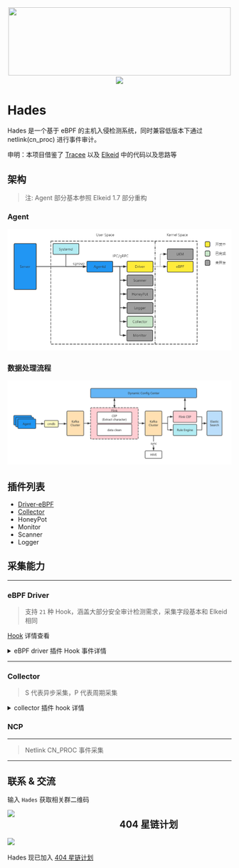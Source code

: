 <div align=center>
<img width="500" height="152.5" src="https://github.com/chriskaliX/Hades/blob/main/imgs/hades-low-resolution-logo-color-on-transparent-background.png"/>
</div>

<div align=center>
<img src="https://github.com/chriskaliX/Hades/actions/workflows/co-re.yaml/badge.svg"/>
</div>

# Hades

Hades 是一个基于 eBPF 的主机入侵检测系统，同时兼容低版本下通过 netlink(cn_proc) 进行事件审计。

申明：本项目借鉴了 [Tracee](https://github.com/aquasecurity/tracee) 以及 [Elkeid](https://github.com/bytedance/Elkeid) 中的代码以及思路等

## 架构

> 注: Agent 部分基本参照 Elkeid 1.7 部分重构

### Agent

![data](https://github.com/chriskaliX/Hades/blob/main/imgs/agent.png)

### 数据处理流程

![data](https://github.com/chriskaliX/Hades/blob/main/imgs/data_analyze.png)

## 插件列表

- [Driver-eBPF](https://github.com/chriskaliX/Hades/tree/main/plugins/ebpfdriver)
- [Collector](https://github.com/chriskaliX/Hades/tree/main/plugins/collector)
- HoneyPot
- Monitor
- Scanner
- Logger

## 采集能力

---

### eBPF Driver

> 支持 `21` 种 Hook，涵盖大部分安全审计检测需求，采集字段基本和 Elkeid 相同

[Hook](https://github.com/chriskaliX/Hades/tree/main/plugins/ebpfdriver) 详情查看

<details><summary> eBPF driver 插件 Hook 事件详情 </summary>
<p>

| Hook                                       | Status & Description                  | ID   |
| :----------------------------------------- | :------------------------------------ | :--- |
| tracepoint/syscalls/sys_enter_execve       | ON                                    | 700  |
| tracepoint/syscalls/sys_enter_execveat     | ON                                    | 698  |
| tracepoint/syscalls/sys_enter_memfd_create | ON                                    | 614  |
| tracepoint/syscalls/sys_enter_prctl        | ON(PR_SET_NAME & PR_SET_MM)           | 1020 |
| tracepoint/syscalls/sys_enter_ptrace       | ON(PTRACE_PEEKTEXT & PTRACE_POKEDATA) | 1021 |
| kprobe/security_socket_connect             | ON                                    | 1022 |
| kprobe/security_socket_bind                | ON                                    | 1024 |
| kprobe/commit_creds                        | ON                                    | 1011 |
| k(ret)probe/udp_recvmsg                    | ON(53/5353 for dns data)              | 1025 |
| kprobe/do_init_module                      | ON                                    | 1026 |
| kprobe/security_kernel_read_file           | ON                                    | 1027 |
| kprobe/security_inode_create               | ON                                    | 1028 |
| kprobe/security_sb_mount                   | ON                                    | 1029 |
| kprobe/call_usermodehelper                 | ON                                    | 1030 |
| kprobe/security_inode_rename               | ON                                    | 1031 |
| kprobe/security_inode_link                 | ON                                    | 1032 |
| uprobe/trigger_sct_scan                    | ON                                    | 1200 |
| uprobe/trigger_idt_scan                    | ON                                    | 1201 |
| kprobe/security_file_permission            | ON                                    | 1202 |
| uprobe/trigger_module_scan                 | ON                                    | 1203 |
| kprobe/security_bpf                        | ON                                    | 1204 |

</p></details>

---

### Collector

> S 代表异步采集，P 代表周期采集

<details><summary> collector 插件 hook 详情 </summary>
<p>

|   Event   | Type |  ID  |
| :-------: | :--: |  :-: |
| processes |  P   | 1001 |
|  crontab  |  P   | 2001 |
|sshdconfig |  P   | 3002 |
| ssh login |  S   | 3003 |
|   user    |  P   | 3004 |
| sshconfig |  P   | 3005 |
|    yum    |  P   | 3006 |
|host detect|  C   | 3007 |
|    apps   |  P   | 3008 |
|    kmod   |  P   | 3009 |
|    disk   |  P   | 3010 |
|  systemd  |  P   | 3011 |
| interface |  P   | 3012 |
|  iptable  |  P   | 3013 |
|bpf_program|  P   | 3014 |
|    jar    |  P   | 3015 |
|   dpkg    |  P   | 3016 |
|    rpm    |  P   | 3017 |
| container |  P   | 3018 |
|  socket   |  P   | 5001 |

</p></details>

### NCP

---

> Netlink CN_PROC 事件采集

___

## 联系 & 交流

输入 `Hades` 获取相关群二维码

<img src="https://github.com/chriskaliX/Hades/blob/main/imgs/weixin.png" width="50%" style="float:left;"/>

## 404 星链计划

<img src="https://github.com/knownsec/404StarLink-Project/raw/master/logo.png" width="30%">

Hades 现已加入 [404 星链计划](https://github.com/knownsec/404StarLink)
